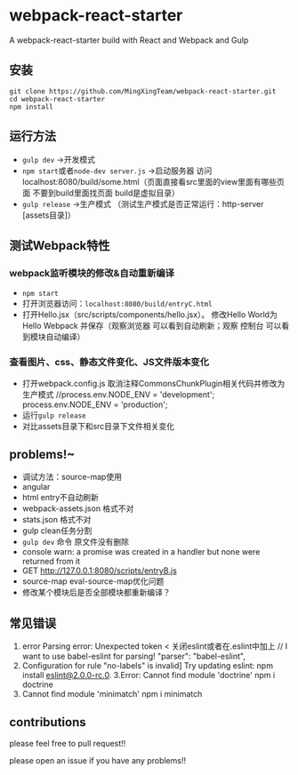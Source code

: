 # webpack-react-starter 

A webpack-react-starter build with React and Webpack and Gulp

## 安装

```
git clone https://github.com/MingXingTeam/webpack-react-starter.git
cd webpack-react-starter
npm install
```

## 运行方法

+ `gulp dev` 						  ->开发模式
+ `npm start`或者`node-dev server.js` ->启动服务器 访问localhost:8080/build/some.html（页面直接看src里面的view里面有哪些页面 不要到build里面找页面
build是虚拟目录）
+ `gulp release` 					  ->生产模式
（测试生产模式是否正常运行：http-server [assets目录]）


## 测试Webpack特性

### webpack监听模块的修改&自动重新编译

+ `npm start`
+ 打开浏览器访问：`localhost:8080/build/entryC.html`
+ 打开Hello.jsx（src/scripts/components/hello.jsx）。 修改Hello World为Hello Webpack 并保存（观察浏览器 可以看到自动刷新；观察
控制台 可以看到模块自动编译）

### 查看图片、css、静态文件变化、JS文件版本变化

+ 打开webpack.config.js 取消注释CommonsChunkPlugin相关代码并修改为生产模式
//process.env.NODE_ENV = 'development';
process.env.NODE_ENV = 'production';
+ 运行`gulp release`
+ 对比assets目录下和src目录下文件相关变化

## problems!~ 

+ 调试方法：source-map使用
+ angular
+ html entry不自动刷新
+ webpack-assets.json 格式不对
+ stats.json 格式不对
+ gulp clean任务分割
+ `gulp dev` 命令 原文件没有删除
+ console warn: a promise was created in a handler but none were returned from it
+ GET http://127.0.0.1:8080/scripts/entryB.js
+ source-map eval-source-map优化问题
+ 修改某个模块后是否全部模块都重新编译？

## 常见错误

1. error Parsing error: Unexpected token <
关闭eslint或者在.eslint中加上
// I want to use babel-eslint for parsing!
  "parser": "babel-eslint",
2. Configuration for rule "no-labels" is invalid]
Try updating eslint: npm install eslint@2.0.0-rc.0.
3.Error: Cannot find module 'doctrine'
npm i doctrine
4. Cannot find module 'minimatch'
npm i minimatch


## contributions

please feel free to pull request!!

please open an issue if you have any problems!! 







